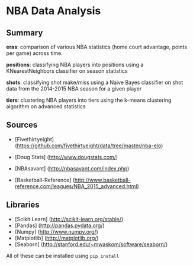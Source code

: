 NBA Data Analysis
===============

Summary
-------------------
**eras**: comparison of various NBA statistics (home court advantage, points per game) across time.

**positions**: classifying NBA players into positions using a KNearestNeighbors classifier on season statistics

**shots**: classifying shot make/miss using a Naive Bayes classifier on shot data from the 2014-2015 NBA season for a given player

**tiers**: clustering NBA players into tiers using the k-means clustering algorithm on advanced statistics


Sources
-------------------
* [Fivethirtyeight] (https://github.com/fivethirtyeight/data/tree/master/nba-elo)

* [Doug Stats] (http://www.dougstats.com/)

* [NBAsavant] (http://nbasavant.com/index.php)

* [Basketball-Reference] (http://www.basketball-reference.com/leagues/NBA_2015_advanced.html)


Libraries
-------------------

* [Scikit Learn] (http://scikit-learn.org/stable/)
* [Pandas] (http://pandas.pydata.org/)
* [Numpy] (http://www.numpy.org/)
* [Matplotlib] (http://matplotlib.org/)
* [Seaborn] (http://stanford.edu/~mwaskom/software/seaborn/)

All of these can be installed using `pip install`
